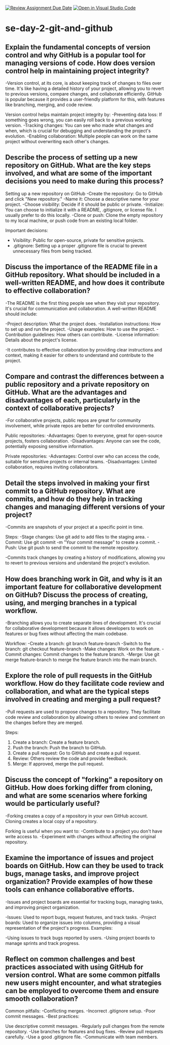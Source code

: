 [![Review Assignment Due Date](https://classroom.github.com/assets/deadline-readme-button-22041afd0340ce965d47ae6ef1cefeee28c7c493a6346c4f15d667ab976d596c.svg)](https://classroom.github.com/a/8wgCKhpZ)
[![Open in Visual Studio Code](https://classroom.github.com/assets/open-in-vscode-2e0aaae1b6195c2367325f4f02e2d04e9abb55f0b24a779b69b11b9e10269abc.svg)](https://classroom.github.com/online_ide?assignment_repo_id=18387416&assignment_repo_type=AssignmentRepo)
# se-day-2-git-and-github
## Explain the fundamental concepts of version control and why GitHub is a popular tool for managing versions of code. How does version control help in maintaining project integrity?
-Version control, at its core, is about keeping track of changes to files over time. It's like having a detailed history of your project, allowing you to revert to previous versions, compare changes, and collaborate efficiently. GitHub is popular because it provides a user-friendly platform for this, with features like branching, merging, and code review.

Version control helps maintain project integrity by:
-Preventing data loss: If something goes wrong, you can easily roll back to a previous working version.
-Tracking changes: You can see who made what changes and when, which is crucial for debugging and understanding the project's evolution.
-Enabling collaboration: Multiple people can work on the same project without overwriting each other's changes.

## Describe the process of setting up a new repository on GitHub. What are the key steps involved, and what are some of the important decisions you need to make during this process?
Setting up a new repository on GitHub
-Create the repository: Go to GitHub and click "New repository."
-Name it: Choose a descriptive name for your project.
-Choose visibility: Decide if it should be public or private.
-Initialize: You can choose to initialize it with a README, .gitignore, or license file. I usually prefer to do this locally.
-Clone or push: Clone the empty repository to my local machine, or push code from an existing local folder.

Important decisions:
- Visibility: Public for open-source, private for sensitive projects.
- .gitignore: Setting up a proper .gitignore file is crucial to prevent unnecessary files from being tracked.

## Discuss the importance of the README file in a GitHub repository. What should be included in a well-written README, and how does it contribute to effective collaboration?
-The README is the first thing people see when they visit your repository. It's crucial for communication and collaboration. A well-written README should include:

-Project description: What the project does.
-Installation instructions: How to set up and run the project.
-Usage examples: How to use the project.
-Contribution guidelines: How others can contribute.
-License information: Details about the project's license.

-It contributes to effective collaboration by providing clear instructions and context, making it easier for others to understand and contribute to the project.

## Compare and contrast the differences between a public repository and a private repository on GitHub. What are the advantages and disadvantages of each, particularly in the context of collaborative projects?
-For collaborative projects, public repos are great for community involvement, while private repos are better for controlled environments.

Public repositories:
-Advantages: Open to everyone, great for open-source projects, fosters collaboration.
-Disadvantages: Anyone can see the code, potentially exposing sensitive information.

Private repositories:
-Advantages: Control over who can access the code, suitable for sensitive projects or internal teams.
-Disadvantages: Limited collaboration, requires inviting collaborators.

## Detail the steps involved in making your first commit to a GitHub repository. What are commits, and how do they help in tracking changes and managing different versions of your project?
-Commits are snapshots of your project at a specific point in time.

Steps:
-Stage changes: Use git add to add files to the staging area.
-Commit: Use git commit -m "Your commit message" to create a commit.
-Push: Use git push to send the commit to the remote repository.

-Commits track changes by creating a history of modifications, allowing you to revert to previous versions and understand the project's evolution.

## How does branching work in Git, and why is it an important feature for collaborative development on GitHub? Discuss the process of creating, using, and merging branches in a typical workflow.
-Branching allows you to create separate lines of development. It's crucial for collaborative development because it allows developers to work on features or bug fixes without affecting the main codebase.

Workflow:
-Create a branch: git branch feature-branch
-Switch to the branch: git checkout feature-branch
-Make changes: Work on the feature.
-Commit changes: Commit changes to the feature branch.
-Merge: Use git merge feature-branch to merge the feature branch into the main branch.

## Explore the role of pull requests in the GitHub workflow. How do they facilitate code review and collaboration, and what are the typical steps involved in creating and merging a pull request?
-Pull requests are used to propose changes to a repository. They facilitate code review and collaboration by allowing others to review and comment on the changes before they are merged.

Steps:
1. Create a branch: Create a feature branch.
2. Push the branch: Push the branch to GitHub.
3. Create a pull request: Go to GitHub and create a pull request.
4. Review: Others review the code and provide feedback.
5. Merge: If approved, merge the pull request.

## Discuss the concept of "forking" a repository on GitHub. How does forking differ from cloning, and what are some scenarios where forking would be particularly useful?
-Forking creates a copy of a repository in your own GitHub account. Cloning creates a local copy of a repository.

Forking is useful when you want to:
-Contribute to a project you don't have write access to.
-Experiment with changes without affecting the original repository.

## Examine the importance of issues and project boards on GitHub. How can they be used to track bugs, manage tasks, and improve project organization? Provide examples of how these tools can enhance collaborative efforts.
-Issues and project boards are essential for tracking bugs, managing tasks, and improving project organization.

-Issues: Used to report bugs, request features, and track tasks.
-Project boards: Used to organize issues into columns, providing a visual representation of the project's progress.
Examples:

-Using issues to track bugs reported by users.
-Using project boards to manage sprints and track progress.

## Reflect on common challenges and best practices associated with using GitHub for version control. What are some common pitfalls new users might encounter, and what strategies can be employed to overcome them and ensure smooth collaboration?

Common pitfalls:
-Conflicting merges.
-Incorrect .gitignore setup.
-Poor commit messages.
-Best practices:

Use descriptive commit messages.
-Regularly pull changes from the remote repository.
-Use branches for features and bug fixes.
-Review pull requests carefully.
-Use a good .gitignore file.
-Communicate with team members.
